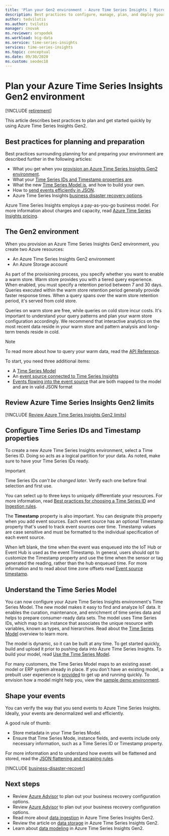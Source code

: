 ```yaml
---
title: 'Plan your Gen2 environment - Azure Time Series Insights | Microsoft Docs'
description: Best practices to configure, manage, plan, and deploy your Azure Time Series Insights Gen2 environment.
author: tedvilutis
ms.author: tvilutis
manager: cnovak
ms.reviewer: orspodek
ms.workload: big-data
ms.service: time-series-insights
services: time-series-insights
ms.topic: conceptual
ms.date: 09/30/2020
ms.custom: seodec18
---
```


# Plan your Azure Time Series Insights Gen2 environment

[!INCLUDE [retirement](../../includes/tsi-retirement.md)]

This article describes best practices to plan and get started quickly by using Azure Time Series Insights Gen2.

## Best practices for planning and preparation

Best practices surrounding planning for and preparing your environment are described further in the following articles:

* What you get when you [provision an Azure Time Series Insights Gen2 environment](#the-gen2-environment).
* What your [Time Series IDs and Timestamp properties are](#configure-time-series-ids-and-timestamp-properties).
* What the new [Time Series Model is](#understand-the-time-series-model), and how to build your own.
* How to [send events efficiently in JSON](#shape-your-events).
* Azure Time Series Insights [business disaster recovery options](#business-disaster-recovery).

Azure Time Series Insights employs a pay-as-you-go business model. For more information about charges and capacity, read [Azure Time Series Insights pricing](https://azure.microsoft.com/pricing/details/time-series-insights/).

## The Gen2 environment

When you provision an Azure Time Series Insights Gen2 environment, you create two Azure resources:

* An Azure Time Series Insights Gen2 environment
* An Azure Storage account

As part of the provisioning process, you specify whether you want to enable a warm store. Warm store provides you with a tiered query experience. When enabled, you must specify a retention period between 7 and 30 days. Queries executed within the warm store retention period generally provide faster response times. When a query spans over the warm store retention period, it's served from cold store.

Queries on warm store are free, while queries on cold store incur costs. It's important to understand your query patterns and plan your warm store configuration accordingly. We recommend that interactive analytics on the most recent data reside in your warm store and pattern analysis and long-term trends reside in cold.

> [!NOTE]
> To read more about how to query your warm data, read the [API Reference](/rest/api/time-series-insights/dataaccessgen2/query/execute#uri-parameters).

To start, you need three additional items:

* A [Time Series Model](./concepts-model-overview.md)
* An [event source connected to Time Series Insights](./concepts-streaming-ingestion-event-sources.md)
* [Events flowing into the event source](./time-series-insights-send-events.md) that are both mapped to the model and are in valid JSON format

## Review Azure Time Series Insights Gen2 limits

[!INCLUDE [Review Azure Time Series Insights Gen2 limits](../../includes/time-series-insights-preview-limits.md)]

## Configure Time Series IDs and Timestamp properties

To create a new Azure Time Series Insights environment, select a Time Series ID. Doing so acts as a logical partition for your data. As noted, make sure to have your Time Series IDs ready.

> [!IMPORTANT]
> Time Series IDs *can't be changed later*. Verify each one before final selection and first use.

You can select up to three keys to uniquely differentiate your resources. For more information, read [Best practices for choosing a Time Series ID](./how-to-select-tsid.md) and [Ingestion rules](concepts-json-flattening-escaping-rules.md).

The **Timestamp** property is also important. You can designate this property when you add event sources. Each event source has an optional Timestamp property that's used to track event sources over time. Timestamp values are case sensitive and must be formatted to the individual specification of each event source.

When left blank, the time when the event was enqueued into the IoT Hub or Event Hub is used as the event Timestamp. In general, users should opt to customize the Timestamp property and use the time when the sensor or tag generated the reading, rather than the hub enqueued time. For more information and to read about time zone offsets read [Event source timestamp](./concepts-streaming-ingestion-event-sources.md#event-source-timestamp).

## Understand the Time Series Model

You can now configure your Azure Time Series Insights environment's Time Series Model. The new model makes it easy to find and analyze IoT data. It enables the curation, maintenance, and enrichment of time series data and helps to prepare consumer-ready data sets. The model uses Time Series IDs, which map to an instance that associates the unique resource with variables, known as types, and hierarchies. Read about the [Time Series Model](./concepts-model-overview.md) overview to learn more.

The model is dynamic, so it can be built at any time. To get started quickly, build and upload it prior to pushing data into Azure Time Series Insights. To build your model, read [Use the Time Series Model](./concepts-model-overview.md).

For many customers, the Time Series Model maps to an existing asset model or ERP system already in place. If you don't have an existing model, a prebuilt user experience is [provided](https://github.com/Microsoft/tsiclient) to get up and running quickly. To envision how a model might help you, view the [sample demo environment](https://insights.timeseries.azure.com/preview/demo).

## Shape your events

You can verify the way that you send events to Azure Time Series Insights. Ideally, your events are denormalized well and efficiently.

A good rule of thumb:

* Store metadata in your Time Series Model.
* Ensure that Time Series Mode, instance fields, and events include only necessary information, such as a Time Series ID or Timestamp property.

For more information and to understand how events will be flattened and stored, read the [JSON flattening and escaping rules](./concepts-json-flattening-escaping-rules.md).

[!INCLUDE [business-disaster-recover](../../includes/time-series-insights-business-recovery.md)]

## Next steps

* Review [Azure Advisor](../advisor/advisor-overview.md) to plan out your business recovery configuration options.
* Review [Azure Advisor](../advisor/advisor-overview.md) to plan out your business recovery configuration options.
* Read more about [data ingestion](./concepts-ingestion-overview.md) in Azure Time Series Insights Gen2.
* Review the article on [data storage](./concepts-storage.md) in Azure Time Series Insights Gen2.
* Learn about [data modeling](./concepts-model-overview.md) in Azure Time Series Insights Gen2.
